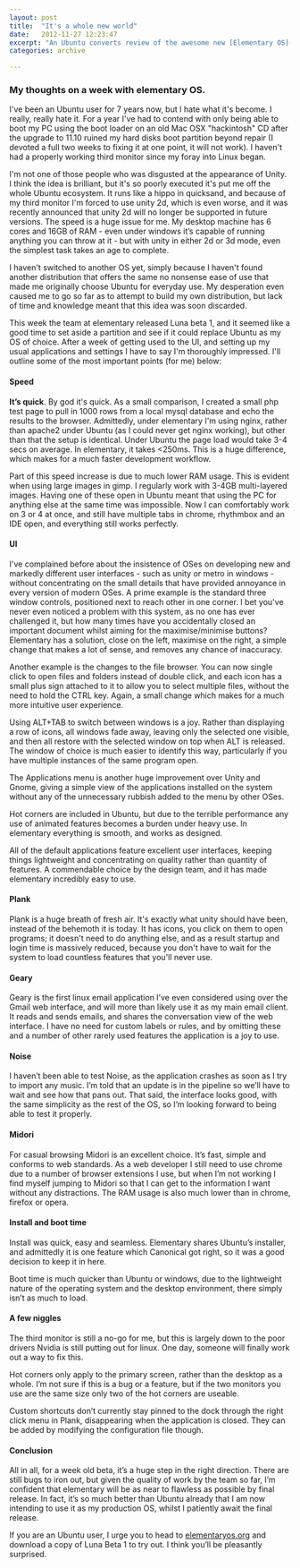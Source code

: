 ```yaml
---
layout: post
title:  "It's a whole new world"
date:   2012-11-27 12:23:47
excerpt: "An Ubuntu converts review of the awesome new [Elementary OS](http://elementaryos.org)."
categories: archive

---
```


### My thoughts on a week with elementary OS.
I've been an Ubuntu user for 7 years now, but I hate what it's become. I really, really hate it. For a year I've had to contend with only being able to boot my PC using the boot loader on an old Mac OSX "hackintosh" CD after the upgrade to 11.10 ruined my hard disks boot partition beyond repair (I devoted a full two weeks to fixing it at one point, it will not work). I haven't had a properly working third monitor since my foray into Linux began.

I'm not one of those people who was disgusted at the appearance of Unity. I think the idea is brilliant, but it's so poorly executed it's put me off the whole Ubuntu ecosystem. It runs like a hippo in quicksand, and because of my third monitor I'm forced to use unity 2d, which is even worse, and it was recently announced that unity 2d will no longer be supported in future versions. The speed is a huge issue for me. My desktop machine has 6 cores and 16GB of RAM - even under windows it’s capable of running anything you can throw at it - but with unity in either 2d or 3d mode, even the simplest task takes an age to complete.

I haven't switched to another OS yet, simply because I haven't found another distribution that offers the same no nonsense ease of use that made me originally choose Ubuntu for everyday use. My desperation even caused me to go so far as to attempt to build my own distribution, but lack of time and knowledge meant that this idea was soon discarded.

This week the team at elementary released Luna beta 1, and it seemed like a good time to set aside a partition and see if it could replace Ubuntu as my OS of choice. After a week of getting used to the UI, and setting up my usual applications and settings I have to say I'm thoroughly impressed. I'll outline some of the most important points (for me) below:

#### Speed
**It’s quick**. By god it's quick. As a small comparison, I created a small php test page to pull in 1000 rows from a local mysql database and echo the results to the browser. Admittedly, under elementary I'm using nginx, rather than apache2 under Ubuntu (as I could never get nginx working), but other than that the setup is identical. Under Ubuntu the page load would take 3-4 secs on average. In elementary, it takes <250ms. This is a huge difference, which makes for a much faster development workflow.

Part of this speed increase is due to much lower RAM usage. This is evident when using large images in gimp. I regularly work with 3-4GB multi-layered images. Having one of these open in Ubuntu meant that using the PC for anything else at the same time was impossible. Now I can comfortably work on 3 or 4 at once, and still have multiple tabs in chrome, rhythmbox and an IDE open, and everything still works perfectly.

#### UI
I've complained before about the insistence of OSes on developing new and markedly different user interfaces - such as unity or metro in windows - without concentrating on the small details that have provided annoyance in every version of modern OSes. A prime example is the standard three window controls, positioned next to reach other in one corner. I bet you've never even noticed a problem with this system, as no one has ever challenged it, but how many times have you accidentally closed an important document whilst aiming for the maximise/minimise buttons? Elementary has a solution, close on the left, maximise on the right, a simple change that makes a lot of sense, and removes any chance of inaccuracy.

Another example is the changes to the file browser. You can now single click to open files and folders instead of double click, and each icon has a small plus sign attached to it to allow you to select multiple files, without the need to hold the CTRL key. Again, a small change which makes for a much more intuitive user experience.

Using ALT+TAB to switch between windows is a joy. Rather than displaying a row of icons, all windows fade away, leaving only the selected one visible, and then all restore with the selected window on top when ALT is released. The window of choice is much easier to identify this way, particularly if you have multiple instances of the same program open.

The Applications menu is another huge improvement over Unity and Gnome, giving a simple view of the applications installed on the system without any of the unnecessary rubbish added to the menu by other OSes.

Hot corners are included in Ubuntu, but due to the terrible performance any use of animated features becomes a burden under heavy use. In elementary everything is smooth, and works as designed.

All of the default applications feature excellent user interfaces, keeping things lightweight and concentrating on quality rather than quantity of features. A commendable choice by the design team, and it has made elementary incredibly easy to use.

#### Plank
Plank is a huge breath of fresh air. It's exactly what unity should have been, instead of the behemoth it is today. It has icons, you click on them to open programs; it doesn't need to do anything else, and as a result startup and login time is massively reduced, because you don't have to wait for the system to load countless features that you'll never use.

#### Geary
Geary is the first linux email application I’ve even considered using over the Gmail web interface, and will more than likely use it as my main email client. It reads and sends emails, and shares the conversation view of the web interface. I have no need for custom labels or rules, and by omitting these and a number of other rarely used features the application is a joy to use.

#### Noise
I haven’t been able to test Noise, as the application crashes as soon as I try to import any music. I’m told that an update is in the pipeline so we’ll have to wait and see how that pans out. That said, the interface looks good, with the same simplicity as the rest of the OS, so I’m looking forward to being able to test it properly.

#### Midori
For casual browsing Midori is an excellent choice. It’s fast, simple and conforms to web standards. As a web developer I still need to use chrome due to a number of browser extensions I use, but when I’m not working I find myself jumping to Midori so that I can get to the information I want without any distractions. The RAM usage is also much lower than in chrome, firefox or opera.

#### Install and boot time
Install was quick, easy and seamless. Elementary shares Ubuntu’s installer, and admittedly it is one feature which Canonical got right, so it was a good decision to keep it in here.

Boot time is much quicker than Ubuntu or windows, due to the lightweight nature of the operating system and the desktop environment, there simply isn’t as much to load.

#### A few niggles
The third monitor is still a no-go for me, but this is largely down to the poor drivers Nvidia is still putting out for linux. One day, someone will finally work out a way to fix this.

Hot corners only apply to the primary screen, rather than the desktop as a whole. I’m not sure if this is a bug or a feature, but if the two monitors you use are the same size only two of the hot corners are useable.

Custom shortcuts don’t currently stay pinned to the dock through the right click menu in Plank, disappearing when the application is closed. They can be added by modifying the configuration file though.

#### Conclusion
All in all, for a week old beta, it’s a huge step in the right direction. There are still bugs to iron out, but given the quality of work by the team so far, I’m confident that elementary will be as near to flawless as possible by final release. In fact, it’s so much better than Ubuntu already that I am now intending to use it as my production OS, whilst I patiently await the final release.

If you are an Ubuntu user, I urge you to head to [elementaryos.org](http://elementaryos.org) and download a copy of Luna Beta 1 to try out. I think you’ll be pleasantly surprised.